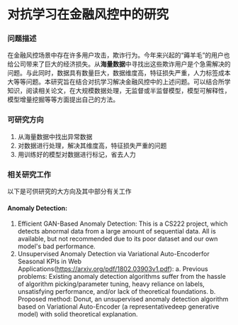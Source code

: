 # 对抗学习在金融风控中的研究

### 问题描述

在金融风控场景中存在许多用户攻击，欺诈行为。今年来兴起的“薅羊毛”的用户也给公司带来了巨大的经济损失。从**海量数据**中寻找出这些欺诈用户是个急需解决的问题。与此同时，数据具有数量巨大，数据维度高，特征损失严重，人力标签成本大等等问题。本研究旨在结合对抗学习解决金融风控中的上述问题。可以结合所学知识，阅读相关论文，在大规模数据处理，无监督或半监督模型，模型可解释性，模型增量挖掘等等方面提出自己的方法。

### 可研究方向

1. 从海量数据中找出异常数据
2. 对数据进行处理，解决其维度高，特征损失严重的问题
3. 用训练好的模型对数据进行标记，省去人力

### 相关研究工作

以下是可供研究的大方向及其中部分有关工作

#### Anomaly Detection:

  1. Efficient GAN-Based Anomaly Detection: This is a CS222 project, which detects abnormal data from a large amount of sequential data. All is available, but not recommended due to its poor dataset and our own model's bad performance.
  2. Unsupervised Anomaly Detection via Variational Auto-Encoderfor Seasonal KPIs in Web Applications(<https://arxiv.org/pdf/1802.03903v1.pdf>):
  	a. Previous problems: Existing anomaly detection algorithms suffer from the hassle of algorithm picking/parameter tuning, heavy reliance on labels, unsatisfying performance, and/or lack of theoretical foundations.
    b. Proposed method: Donut, an unsupervised anomaly detection algorithm based on Variational Auto-Encoder (a representativedeep generative model) with solid theoretical explanation.

